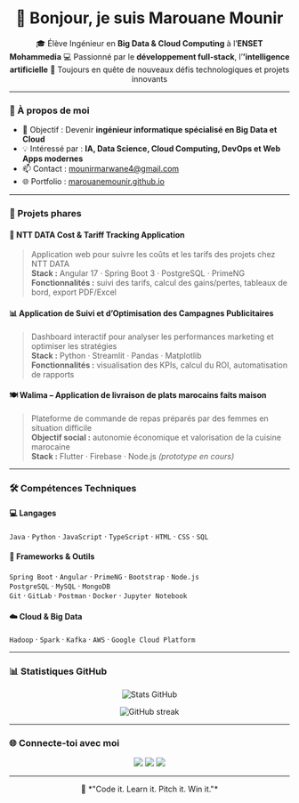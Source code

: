 <h1 align="center">👋 Bonjour, je suis Marouane Mounir</h1>

<p align="center">
🎓 Élève Ingénieur en <b>Big Data & Cloud Computing</b> à l’<b>ENSET Mohammedia</b>  
💻 Passionné par le <b>développement full-stack</b>, l’<b>’intelligence artificielle</b> 
🚀 Toujours en quête de nouveaux défis technologiques et projets innovants
</p>

---

### 🧠 À propos de moi

- 🎯 Objectif : Devenir **ingénieur informatique spécialisé en Big Data et Cloud**  
- 💡 Intéressé par : **IA, Data Science, Cloud Computing, DevOps et Web Apps modernes**  
- 📫 Contact : [mounirmarwane4@gmail.com](mounirmarwane4@gmail.com)  
- 🌐 Portfolio : [marouanemounir.github.io](https://marouanemounir.github.io) 

---

### 🚀 Projets phares

#### 🧾 NTT DATA Cost & Tariff Tracking Application
> Application web pour suivre les coûts et les tarifs des projets chez NTT DATA  
> **Stack :** Angular 17 · Spring Boot 3 · PostgreSQL · PrimeNG  
> **Fonctionnalités :** suivi des tarifs, calcul des gains/pertes, tableaux de bord, export PDF/Excel

#### 📊 Application de Suivi et d’Optimisation des Campagnes Publicitaires
> Dashboard interactif pour analyser les performances marketing et optimiser les stratégies  
> **Stack :** Python · Streamlit · Pandas · Matplotlib  
> **Fonctionnalités :** visualisation des KPIs, calcul du ROI, automatisation de rapports

#### 🍽️ Walima – Application de livraison de plats marocains faits maison
> Plateforme de commande de repas préparés par des femmes en situation difficile  
> **Objectif social :** autonomie économique et valorisation de la cuisine marocaine  
> **Stack :** Flutter · Firebase · Node.js *(prototype en cours)*  

---

### 🛠️ Compétences Techniques

#### 💻 Langages
`Java` · `Python` · `JavaScript` · `TypeScript` · `HTML` · `CSS` · `SQL`

#### 🧩 Frameworks & Outils
`Spring Boot` · `Angular` · `PrimeNG` · `Bootstrap` · `Node.js`  
`PostgreSQL` · `MySQL` · `MongoDB`  
`Git` · `GitLab` · `Postman` · `Docker` · `Jupyter Notebook`

#### ☁️ Cloud & Big Data
`Hadoop` · `Spark` · `Kafka` · `AWS` · `Google Cloud Platform` 

---

### 📊 Statistiques GitHub

<p align="center">
  <img src="https://github-readme-stats.vercel.app/api?username=MarouaneMounir&show_icons=true&theme=tokyonight" alt="Stats GitHub" />
</p>

<p align="center">
  <img src="https://github-readme-streak-stats.herokuapp.com/?user=MarouaneMounir&theme=tokyonight" alt="GitHub streak" />
</p>

---

### 🌐 Connecte-toi avec moi

<p align="center">
  <a href="https://www.linkedin.com/in/marouane-mounir" target="_blank"><img src="https://img.shields.io/badge/-Marouane%20Mounir-blue?style=flat&logo=Linkedin&logoColor=white"/></a>
  <a href="mailto:mounirmarwane4@gmail.com"><img src="https://img.shields.io/badge/-Email-red?style=flat&logo=gmail&logoColor=white"/></a>
  <a href="https://github.com/MarouaneMounir"><img src="https://img.shields.io/badge/-GitHub-black?style=flat&logo=github"/></a>
</p>

---

<p align="center">🎯 *"Code it. Learn it. Pitch it. Win it."*</p>
